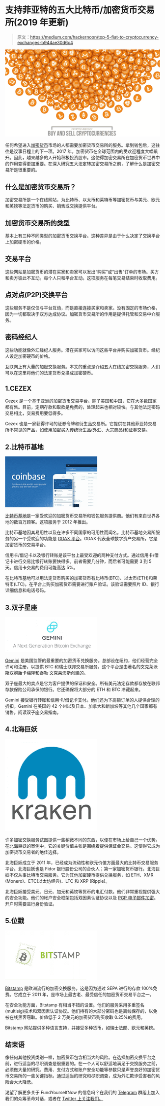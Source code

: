 # 支持菲亚特的五大比特币/加密货币交易所(2019 年更新)

> 原文：<https://medium.com/hackernoon/top-5-fiat-to-cryptocurrency-exchanges-b944ae30d6c4>

![](img/56fdc7de4cdfc7e2c7bb8e11a6ac5817.png)

任何希望进入[加密货币](http://news.fundyourselfnow.com/2017/09/19/cryptocurrency-how-does-it-work/)市场的人都需要加密货币交易所的服务。拿到钱包后，这往往是议事日程上的下一项。2017 年，加密货币在全球范围内的受欢迎程度大幅飙升。因此，越来越多的人开始积极投资股市。这使得加密交易所在加密货币世界中的作用变得更加重要。在深入研究五大法定转加密交易所之前，了解什么是加密交易所是很重要的。

## 什么是加密货币交易所？

加密交易所是一个在线网站，为比特币、以太币和莱特币等加密货币与美元、欧元和英镑等法定货币的购买、销售或交换提供平台。

## 加密货币交易所的类型

基本上有三种不同类型的加密货币交换平台。这种差异是由于什么决定了交换平台上加密硬币的价格。

## 交易平台

这些网站是加密货币的潜在买家和卖家可以发出“购买”或“出售”订单的市场。买方和卖方彼此不互动。每个人只和平台互动。这项服务在每笔交易结束时收取费用。

## 点对点(P2P)交换平台

这些服务不是仅仅与平台互动，而是直接连接买家和卖家。没有固定的市场价格，因为一切都取决于双方达成协议。加密货币交易所的作用是提供托管和交易中介服务。

## 密码经纪人

这些功能就像外汇经纪人服务。潜在买家可以访问这些平台并购买加密货币。经纪人设定加密硬币的价格。

互联网上有大量的加密交换服务。本文的重点是介绍五大在线加密交换服务，人们可以在这里将他们的法定货币兑换成加密硬币。

## 1.CEZEX

Cezex 是一个基于亚洲的加密货币交易平台。除了美国和中国，它在大多数国家都有售。目前，定期存款和取款是免费的，处理起来也相对较快。与其他法定密码交易相比，交易费用要低得多。

Cezex 也是一家获得许可的证券令牌和衍生品交易所。它提供在其他菲亚特交易所不常见的产品，如使用加密买入传统衍生品(外汇、大宗商品)和证券交易。

## 2.比特币基地

![](img/45ff7e1e24df649854fb4db1bdf35b34.png)

[比特币基地](https://www.coinbase.com)是一家受欢迎的加密货币交易所和钱包服务提供商。他们有来自世界各地的数百万顾客。这项服务于 2012 年推出。

比特币基地因其易用性以及在许多不同国家的可用性而闻名。比特币基地交易所服务的另一个受欢迎的功能是 [GDAX 平台](https://www.gdax.com/)。GDAX 代表全球数字资产交易所，它是加密货币的交易平台。

信用卡/借记卡以及银行转账是该平台上最受欢迎的两种支付方式。通过信用卡/借记卡进行交易比银行转账要快得多。前者需要几分钟，而后者可能需要 3 到 5 天。信用卡交易的费用可能高达 5%。

在比特币基地可以用法定货币购买的加密货币有比特币(BTC)、以太币(ETH)和莱特币(LTC)。在平台上购买加密货币需要进行账户验证。该验证需要照片 ID、银行详细信息和电话号码。

## 3.双子星座

![](img/86d209d0d666884433408ee32f775d12.png)

[Gemini](https://exchange.gemini.com/register) 是美国监管的最重要的加密货币兑换服务。总部设在纽约，他们经营完全许可和注册，以提供 BTC 和瑞士联邦交易所服务。这个平台是由著名的文克莱沃斯双胞胎卡梅隆和泰勒·文克莱沃斯创建的。

双子座最大的卖点是它为客户提供的保证和安全。所有美元法定存款都存放在联邦存款保险公司承保的银行。它还确保将大部分的 ETH 和 BTC 冷藏起来。

Gemini 接受银行转账和信用卡/借记卡支付。他们还为下高额订单的人提供合理的折扣。Gemini 在美国的 42 个州以及日本、加拿大和新加坡等其他几个国家都有销售。阅读双子座交易指南。

## 4.北海巨妖

![](img/cc789a0b2824b26bdb42722aecd033d1.png)

许多加密交换服务试图提供一些稍微不同的东西，以便在市场上给自己一个优势。在北海巨妖的案例中，它的关键价值主张是围绕着提供保证金交易。这使得它成为加密货币交易者的绝佳选择。

北海巨妖成立于 2011 年，已经成为流动性和欧元价值方面最大的比特币交易服务平台。北海巨妖也是 Fidor 银行股份公司的合伙人；第一家加密货币银行。北海巨妖不仅从事比特币交易服务。它为其他加密硬币提供兑换服务，如 ETH、XMR (Monero)、ETC(以太坊经典)、LTC 和 XRP (Ripple)。

北海巨妖接受美元、日元、加元和英镑等货币的电汇付款。他们非常重视提供强大的安全功能。他们的帐户安全框架包括双因素认证协议以及 [PGP 电子邮件加密](https://www.openpgp.org/software/)。开户时需要进行身份验证。

## 5.位戳

![](img/2da778669e4782c90157261ee5877ebd.png)

[Bitstamp](https://www.bitstamp.net/account/register/) 是欧洲流行的加密交换服务。这是因为通过 SEPA 进行的存款 100%免费。它成立于 2011 年，是市场上最古老、最受信任的加密货币交易平台之一。

在安全功能方面，Bitstamp 有相当不错的设置。他们的服务采用多重签名(multisig)技术和双因素认证协议。他们持有的大部分密码也是离线保存的，以免被在线黑客窃取。价值低于 2 万美元的加密货币购买收取 0.25%的费用。

Bitstamp 网站提供多种语言支持，并接受多种货币，如瑞士法郎、欧元和英镑。

## 结束语

像任何其他投资类别一样，加密货币包含相当大的风险。在选择加密交换平台之前，进行适当的尽职调查是很重要的。在一个人可以舒适地满足于交换服务之前，必须做大量的研究。费用、支付方式和账户安全功能等参数只是声誉良好的加密货币交易所的一些关键指标。通过适当的研究和尽职调查，成为外汇欺诈受害者的风险会大大降低。

渴望了解更多关于 FundYourselfNow 的信息吗？在我们的 [Telegram](https://t.me/fundyourselfnow) 群组上加入我们的众筹革命对话，或者在 [Twitter 上关注我们。](https://twitter.com/fundyourselfnow)